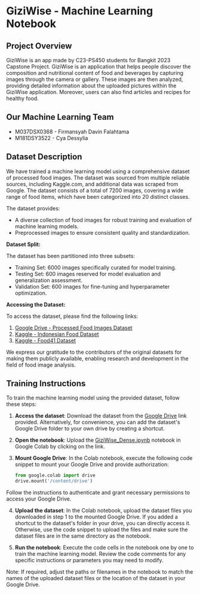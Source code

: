 # GiziWise - Machine Learning Notebook

## Project Overview
GiziWise is an app made by C23-PS450 students for Bangkit 2023 Capstone Project. GiziWise is an application that helps people discover the composition and nutritional content of food and beverages by capturing images through the camera or gallery. These images are then analyzed, providing detailed information about the uploaded pictures within the GiziWise application. Moreover, users can also find articles and recipes for healthy food.

## Our Machine Learning Team
* M037DSX0368 - Firmansyah Davin Falahtama
* M181DSY3522 - Cya Dessylia

## Dataset Description

We have trained a machine learning model using a comprehensive dataset of processed food images. The dataset was sourced from multiple reliable sources, including Kaggle.com, and additional data was scraped from Google. The dataset consists of a total of 7200 images, covering a wide range of food items, which have been categorized into 20 distinct classes.

The dataset provides:

- A diverse collection of food images for robust training and evaluation of machine learning models.
- Preprocessed images to ensure consistent quality and standardization.

**Dataset Split:**

The dataset has been partitioned into three subsets:

* Training Set: 6000 images specifically curated for model training.
* Testing Set: 600 images reserved for model evaluation and generalization assessment.
* Validation Set: 600 images for fine-tuning and hyperparameter optimization.

**Accessing the Dataset:**

To access the dataset, please find the following links:

1. [Google Drive - Processed Food Images Dataset](https://drive.google.com/drive/folders/1l4IW0IxnJgCTrCgHZuoToQbmnNNzBJBP?usp=drive_link)
2. [Kaggle - Indonesian Food Dataset](https://www.kaggle.com/datasets/rizkashintaw/indonesian-food)
3. [Kaggle - Food41 Dataset](https://www.kaggle.com/datasets/kmader/food41)

We express our gratitude to the contributors of the original datasets for making them publicly available, enabling research and development in the field of food image analysis.

## Training Instructions

To train the machine learning model using the provided dataset, follow these steps:

1. **Access the dataset**: Download the dataset from the [Google Drive](https://drive.google.com/drive/folders/your-folder-id) link provided. Alternatively, for convenience, you can add the dataset's Google Drive folder to your own drive by creating a shortcut.

2. **Open the notebook**: Upload the [GiziWise_Dense.ipynb](https://github.com/gizi-wise/gizi-wise-ML/blob/main/GiziWise_Dense.ipynb) notebook in Google Colab by clicking on the link.

3. **Mount Google Drive**: In the Colab notebook, execute the following code snippet to mount your Google Drive and provide authorization:

   ```python
   from google.colab import drive
   drive.mount('/content/drive')

Follow the instructions to authenticate and grant necessary permissions to access your Google Drive.

4. **Upload the dataset**: In the Colab notebook, upload the dataset files you downloaded in step 1 to the mounted Google Drive. If you added a shortcut to the dataset's folder in your drive, you can directly access it. Otherwise, use the code snippet to upload the files and make sure the dataset files are in the same directory as the notebook.

5. **Run the notebook**: Execute the code cells in the notebook one by one to train the machine learning model. Review the code comments for any specific instructions or parameters you may need to modify.

Note: If required, adjust the paths or filenames in the notebook to match the names of the uploaded dataset files or the location of the dataset in your Google Drive.
